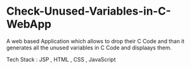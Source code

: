 # Check-Unused-Variables-in-C-WebApp
A web based Application which allows to drop their C Code and than it generates all the 
unused variables in C Code and displaays them.

Tech Stack : JSP , HTML , CSS , JavaScript
